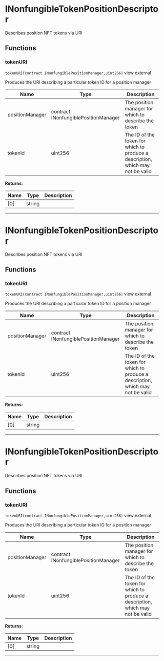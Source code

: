 

# INonfungibleTokenPositionDescriptor

Describes position NFT tokens via URI





## Functions
### tokenURI


`tokenURI(contract INonfungiblePositionManager,uint256)` view external

Produces the URI describing a particular token ID for a position manager



| Name | Type | Description |
| ---- | ---- | ----------- |
| positionManager | contract INonfungiblePositionManager | The position manager for which to describe the token |
| tokenId | uint256 | The ID of the token for which to produce a description, which may not be valid |

**Returns:**

| Name | Type | Description |
| ---- | ---- | ----------- |
| [0] | string |  |



---




# INonfungibleTokenPositionDescriptor

Describes position NFT tokens via URI





## Functions
### tokenURI


`tokenURI(contract INonfungiblePositionManager,uint256)` view external

Produces the URI describing a particular token ID for a position manager



| Name | Type | Description |
| ---- | ---- | ----------- |
| positionManager | contract INonfungiblePositionManager | The position manager for which to describe the token |
| tokenId | uint256 | The ID of the token for which to produce a description, which may not be valid |

**Returns:**

| Name | Type | Description |
| ---- | ---- | ----------- |
| [0] | string |  |



---




# INonfungibleTokenPositionDescriptor

Describes position NFT tokens via URI





## Functions
### tokenURI


`tokenURI(contract INonfungiblePositionManager,uint256)` view external

Produces the URI describing a particular token ID for a position manager



| Name | Type | Description |
| ---- | ---- | ----------- |
| positionManager | contract INonfungiblePositionManager | The position manager for which to describe the token |
| tokenId | uint256 | The ID of the token for which to produce a description, which may not be valid |

**Returns:**

| Name | Type | Description |
| ---- | ---- | ----------- |
| [0] | string |  |



---


